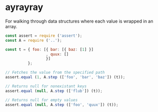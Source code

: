 # ayrayray
For walking through data structures where each value is wrapped in an array.

```js
const assert = require ('assert');
const A = require ('..');

const t = { foo: [{ bar: [{ baz: [1] }]
                  , quux: []
                  }]
          };

// Fetches the value from the specified path
assert.equal (1, A.step (['foo', 'bar', 'baz']) (t));

// Returns null for nonexistant keys
assert.equal (null, A.step (['flub']) (t));

// Returns null for empty values
assert.equal (null, A.step (['foo', 'quux']) (t));
```
